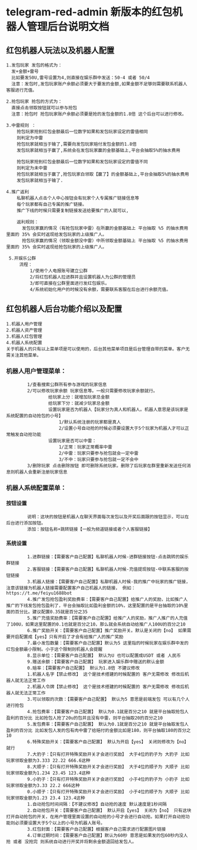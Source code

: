 # telegram-red-admin 新版本的红包机器人管理后台说明文档

## 红包机器人玩法以及机器人配置
    1.发包玩家 发包的格式为：
      发+金额+雷号 
      比如要发50U,雷号设置为4,则直接在娱乐群中发送：50-4 或者 50/4
      注意：发包时,发包玩家账户余额必须要大于要发的金额,如果金额不足够则需要联系机器人客服进行充值。
      
    2.抢包玩家 抢包的方式为：
      直接点击领取按钮就可以参与抢包
      注意：抢包时 抢包玩家账户余额必须要是抢的发包金额的1.8倍 这个后台可以进行修改。
      
    3.中雷规则 ： 
        抢包玩家抢到红包金额最后一位数字如果和发包玩家设定的雷值相同 
        则判定为中雷
        抢包玩家就相当于输了,需要向发包玩家赔付发包金额的1.8倍
        发包玩家就相当于赢了,系统会在发包玩家赢的金额基础上,平台会抽取5%的抽水费用
        
        抢包玩家抢到红包金额最后一位数字如果和发包玩家设定的雷值不同 
        则判定为未中雷
        抢包玩家就相当于赢了,抢包玩家白领取【赢了】的金额基础上,平台会抽取5%的抽水费用
        发包玩家就相当于输了.  
        
    4.推广返利
        私聊机器人点击个人中心按钮会有玩家个人专属推广链接信息等
        每个玩家都有自己专属的推广链接。
        推广下线的时候只需要复制链接发送给要推广的人就可以,
        
        返利规则：
          发包玩家赢的情况（有抢包玩家中雷）在所赢的金额基础上 平台抽取 %5 的抽水费用里面的 35% 会实时返现给发包玩家的上级推广人。
          抢包玩家赢的情况（领取金额没中雷）中所领取金额基础上 平台抽取 %5 的抽水费用里面的 35% 会实时返现给抢包玩家的上级推广人。

     5.开娱乐公群
         流程：
             1/使用个人电报账号建立公群
             2/将红包机器人拉进群并且设置机器人为公群的管理员
             3/即可直接在公群里面进行发红包娱乐。
             4/系统初始化用户的时候没有余额，需要联系客服在后台进行余额充值。
   
   
## 红包机器人后台功能介绍以及配置
    1.机器人用户管理
    2.机器人资产管理
    3.机器人红包管理
    4.机器人系统配置
    关于机器人的只有以上菜单项是可以使用的，后台其他菜单项目是后台管理自带的菜单。客户无需关注其他菜单。

### 机器人用户管理菜单：    
            1/查看搜索公群所有参与游戏的玩家信息
            2/可以修改玩家余额 玩家信息等。一般只需要修改玩家余额就行。
                    给玩家上分：就增加玩家总金额
                    给玩家下分：就减少玩家总金额
                    设置玩家是否为机器人【玩家分为真人和机器人。机器人意思是该玩家是系统配置的自动抢包的小号】
                        1/默认系统注册的玩家都是真人
                        2/设置小号自动抢的时候必须要设置大于5个玩家为机器人才可以正常触发自动抢功能
                    设置玩家是否可以中雷：
                        1/正常：玩家正常概率中雷
                        2/中雷：玩家只要参与抢包就会一定中雷
                        3/不中：玩家只要参与抢包就一定不会中
            3/删除玩家 点击删除按钮 即可删除系统玩家。删除了后玩家在群里重新发送任何消息则机器人会重新注册玩家信息      


### 机器人系统配置菜单：   

#### 按钮设置
            说明：这块的按钮是机器人在聊天界面每次发包以及开奖后面跟的按钮显示，可以在后台进行添加按钮。
            添加：按钮名称+跳转链接【一般为频道链接或者个人客服链接】

#### 系统设置  

            1.进群链接：【需要客户自己配置】私聊机器人时候-进群链接按钮-点击跳转的娱乐群链接 
            2.客服链接：【需要客户自己配置】私聊机器人时候-充值提现按钮-中联系客服的按钮链接
            3.机器人链接：【需要客户自己配置】私聊机器人时候-我的推广中玩家的推广链接，注意该链接为机器人链接需要配置客户自己机器人的链接， 例如：https://t.me/feiyu1688bot
            4.推广发包抢包盈利奖励费率：【需要客户自己配置】给推广人的奖励，比如推广人推广的下线发包抢包盈利了，平台会抽取比如盈利金额的10%，这里配置的是平台抽取的10%里面的百分比。建议配置0.35就是百分之35
            5.推广充值奖励费率：【需要客户自己配置】给推广人的奖励，推广人推广的人充值了100U，如果这里配置的0.1也就是百分之10，那么就会系统自动给推广人100U的百分之10
            6.推广奖励开关：【需要客户自己配置】推广奖励开关。默认是关闭的【no】 如果需要开启配置成【yes】只有开启了才会有给推广人的推广奖励
            7.最小发包数量：【需要客户自己配置】默认为5 这里指的时候玩家在娱乐群中发的红包金额最小限制。小于这个限制则机器人会提醒
            8.显示单位：【需要客户自己配置】 默认为U 也可以配置成USDT 或者 人民币
            9.赠送余额：【需要客户自己配置】 玩家进入娱乐群中赠送的默认金额
            0.赔率：【需要客户自己配置】 默认为1.8倍 不建议修改
            1.机器人名字【禁止修改】 这个是技术搭建的时候配置的 客户无需修改 修改后机器人就无法正常工作
            2.机器人令牌【禁止修改】 这个是技术搭建的时候配置的 客户无需修改 修改后机器人就无法正常工作
            3.可以领取的次数：【需要客户自己配置】 默认为5 意思是前端发包 可以有几个人进行抢包
            4.抢包费率：【需要客户自己配置】 默认为0.1就是百分之10 就是平台抽取抢包人盈利的百分比 比如抢包人抢了20u的包并且没有中雷，则平台抽取20的百分之10
            5.发包费率：【需要客户自己配置】 默认为0.1就是百分之10 就是平台抽取发包人盈利的百分比 比如发包人发的包有肉中雷了给赔付的金额比如是180，则平台抽取180的百分之10
            6.特殊奖励开关：【需要客户自己配置】 默认为开启【yes】 关闭则修改为【no】就行 
            7.大豹子：【只有打开特殊奖励开关才会进行奖励】 大于4位的豹子为 大豹子 比如玩家领取金额为3.333 22.22 666.6这种
            8.大顺子：【只有打开特殊奖励开关才会进行奖励】 大于4位的顺子为 大顺子 比如玩家领取金额为1.234 23.45 123.4这种
            9.小豹子：【只有打开特殊奖励开关才会进行奖励】 小于4位的豹子为 小豹子 比如玩家领取金额为3.33 22.2 666这种
            0.小顺子：【只有打开特殊奖励开关才会进行奖励】 小于4位的顺子为 大顺子 比如玩家领取金额为1.23 23.4 123.4这种
            1.自动抢包时间间隔：【不建议修改】自动抢的速度 默认速度是1秒间隔
            2.自动抢包开关：【需要客户自己配置】 默认开启【yes】 关闭为【no】 只有这块打开自动抢包的开关，在用户管理里面设置的自动抢的小号才会进行自动抢。如果打开自动抢功能则必须要设置大于5个以上的小号为机器人账号。
            3.红包封面：【需要客户自己配置】根据客户自己需求进行配置图片链接
            4.订单过期时间：【需要客户自己配置】默认为60秒 意思是如果发的包60秒内没人抢 或者 没抢完 则系统自动进行开奖并将剩余金额退回给发包人。







            




            

            
            

















      









        
